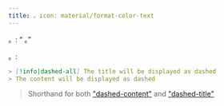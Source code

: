```yaml
---
title: 。icon: material/format-color-text
---
```


。: “ 。”

。:

```md
> [!info|dashed-all] The title will be displayed as dashed
> The content will be displayed as dashed
```
> Shorthand for both ["dashed-content"](../content-styling/page-10.md)
> and ["dashed-title"](../title-styling/page-20.md)


